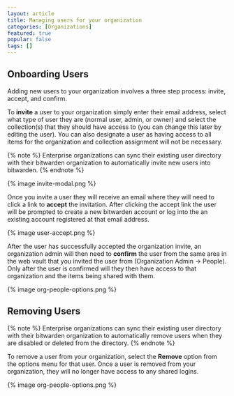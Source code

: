 ```yaml
---
layout: article
title: Managing users for your organization
categories: [Organizations]
featured: true
popular: false
tags: []
---
```


## Onboarding Users

Adding new users to your organization involves a three step process: invite, accept, and confirm.

To **invite** a user to your organization simply enter their email address, select what type of user they are (normal user, admin, or owner) and select the collection(s) that they should have access to (you can change this later by editing the user). You can also designate a user as having access to all items for the organization and collection assignment will not be necessary.

{% note %}
Enterprise organizations can sync their existing user directory with their bitwarden organization to automatically invite new users into bitwarden.
{% endnote %}

{% image invite-modal.png %}

Once you invite a user they will receive an email where they will need to click a link to **accept** the invitation. After clicking the accept link the user will be prompted to create a new bitwarden account or log into the an existing account registered at that email address.

{% image user-accept.png %}

After the user has successfully accepted the organization invite, an organization admin will then need to **confirm** the user from the same area in the web vault that you invited the user from (Organization Admin -> People). Only after the user is confirmed will they then have access to that organization and the items being shared with them.

{% image org-people-options.png %}

## Removing Users

{% note %}
Enterprise organizations can sync their existing user directory with their bitwarden organization to automatically remove users when they are disabled or deleted from the directory.
{% endnote %}

To remove a user from your organization, select the **Remove** option from the options menu for that user. Once a user is removed from your organization, they will no longer have access to any shared logins.

{% image org-people-options.png %}
